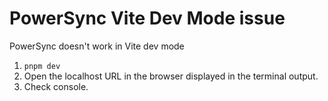 # PowerSync Vite Dev Mode issue

PowerSync doesn't work in Vite dev mode

1. `pnpm dev`
2. Open the localhost URL in the browser displayed in the terminal output.
3. Check console.